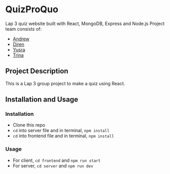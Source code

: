 # QuizProQuo
 Lap 3 quiz website built with React, MongoDB, Express and Node.js
 Project team consists of:
 * [Andrew](https://github.com/akennedy205)
 * [Diren](https://github.com/Dnayir)
 * [Yusra](https://github.com/yusra-tahir)
 * [Trina](https://github.com/trinayau)

## Project Description
This is a Lap 3 group project to make a quiz using React.
## Installation and Usage
### Installation
 * Clone this repo
 * `cd` into server file and in terminal, `npm install`
 * `cd` into frontend file and in terminal, `npm install`
### Usage
 * For client, `cd frontend` and `npm run start`
 * For server, `cd server` and `npm run dev`


